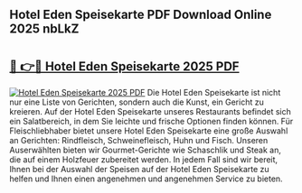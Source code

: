 ## Hotel Eden Speisekarte PDF Download Online 2025 nbLkZ

# <h2><a href="http://gc7zp6w.nevu.top/?p=Hotel+Eden+Speisekarte">🔗 👉🔴 Hotel Eden Speisekarte 2025 PDF</a></h2>

[![Hotel Eden Speisekarte 2025 PDF](https://i.imgur.com/dBaPXMq.png)](http://gc7zp6w.nevu.top/?p=Hotel+Eden+Speisekarte)
Die Hotel Eden Speisekarte ist nicht nur eine Liste von Gerichten, sondern auch die Kunst, ein Gericht zu kreieren. Auf der Hotel Eden Speisekarte unseres Restaurants befindet sich ein Salatbereich, in dem Sie leichte und frische Optionen finden können. Für Fleischliebhaber bietet unsere Hotel Eden Speisekarte eine große Auswahl an Gerichten: Rindfleisch, Schweinefleisch, Huhn und Fisch. Unseren Auserwählten bieten wir Gourmet-Gerichte wie Schaschlik und Steak an, die auf einem Holzfeuer zubereitet werden. In jedem Fall sind wir bereit, Ihnen bei der Auswahl der Speisen auf der Hotel Eden Speisekarte zu helfen und Ihnen einen angenehmen und angenehmen Service zu bieten.
